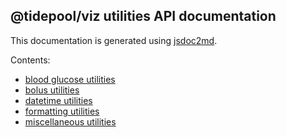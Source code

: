 ## @tidepool/viz utilities API documentation

This documentation is generated using [jsdoc2md](https://github.com/jsdoc2md/jsdoc-to-markdown 'jsdoc2md').

Contents:
- [blood glucose utilities](./bloodglucose.md 'bloodglucose utilities')
- [bolus utilities](./bolus.md 'bolus utilities')
- [datetime utilities](./datetime.md 'datetime utilities')
- [formatting utilities](./format.md 'format utilities')
- [miscellaneous utilities](./misc.md 'misc utilities')
